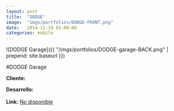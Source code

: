 ```yaml
---
layout:	post
title:	"DODGE"
image:	"imgs/portfolios/DODGE-FRONT.png"
date:   2014-11-19 03:00:00
categories: mobile
---
```

![DODGE Garage]({{ "/imgs/portfolios/DODGE-garage-BACK.png" | prepend: site.baseurl }})

#DODGE Garage

**Cliente:** 

**Desarrollo:** 
<br><br>
**Link:**
<a class="link" href="" target="blank"> No disponible</a>